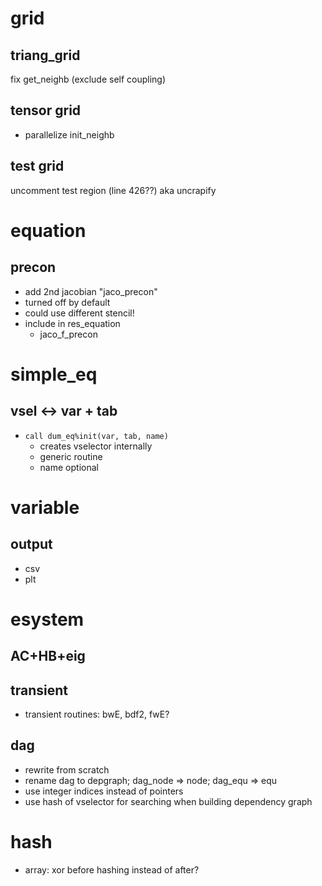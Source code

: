 # grid

## triang_grid
fix get_neighb (exclude self coupling)

## tensor grid
- parallelize init_neighb

## test grid
uncomment test region (line 426??)
  aka uncrapify

# equation
## precon
- add 2nd jacobian "jaco_precon"
- turned off by default
- could use different stencil!
- include in res_equation
  - jaco_f_precon

# simple_eq
## vsel <-> var + tab
- `call dum_eq%init(var, tab, name)`
  - creates vselector internally
  - generic routine
  - name optional

# variable
## output
- csv
- plt

# esystem
## AC+HB+eig
## transient
- transient routines: bwE, bdf2, fwE?

## dag
- rewrite from scratch
- rename dag to depgraph; dag_node => node; dag_equ => equ
- use integer indices instead of pointers
- use hash of vselector for searching when building dependency graph

# hash
- array: xor before hashing instead of after?

